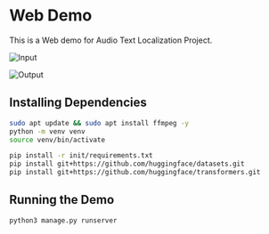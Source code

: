 # Web Demo

This is a Web demo for Audio Text Localization Project.

![Input](https://drive.google.com/uc?export=view&id=16x1mhRtClEj5ETCVf_iM4dCUc2v0nUXP)

![Output](https://drive.google.com/uc?export=view&id=1dg5z1D18cUxjkeUFMVOzVBpDHgxZitFd)

## Installing Dependencies

```bash
sudo apt update && sudo apt install ffmpeg -y
python -m venv venv
source venv/bin/activate

pip install -r init/requirements.txt
pip install git+https://github.com/huggingface/datasets.git
pip install git+https://github.com/huggingface/transformers.git
```

## Running the Demo

```bash
python3 manage.py runserver
```
